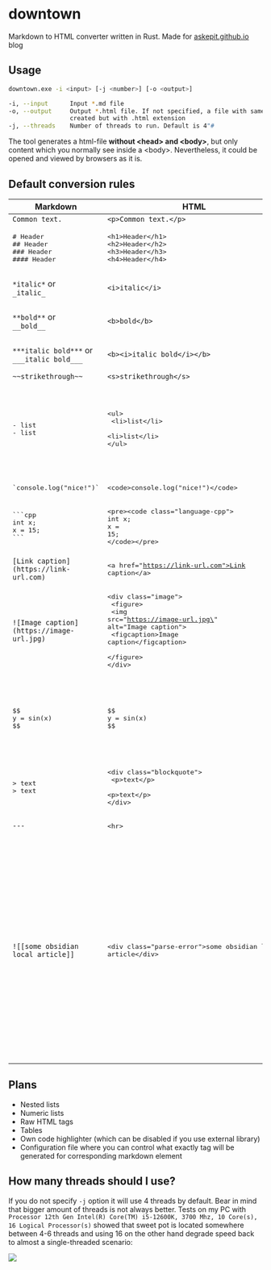 # downtown

Markdown to HTML converter written in Rust. Made for [askepit.github.io](https://askepit.github.io/) blog

## Usage

```bash
downtown.exe -i <input> [-j <number>] [-o <output>]

-i, --input      Input *.md file
-o, --output     Output *.html file. If not specified, a file with same name as <input> file will be
                 created but with .html extension
-j, --threads    Number of threads to run. Default is 4"#
```

The tool generates a html-file **without \<head\> and \<body\>**, but only content which you normally see inside a \<body\>. Nevertheless, it could be opened and viewed by browsers as it is. 

## Default conversion rules

| Markdown                                                      | HTML                                                                                                                                                                                          | Comments                                                                                                                                                                                       |
| ------------------------------------------------------------- | --------------------------------------------------------------------------------------------------------------------------------------------------------------------------------------------- | ---------------------------------------------------------------------------------------------------------------------------------------------------------------------------------------------- |
| `Common text.`                                                | `<p>Common text.</p>`                                                                                                                                                                         |                                                                                                                                                                                                |
| <pre># Header<br>## Header<br>### Header<br>#### Header</pre> | <pre>\<h1\>Header\</h1\><br>\<h2\>Header\</h2\><br>\<h3\>Header\</h3\><br>\<h4\>Header\</h4\></pre>                                                                                           | Supports `<h1>..<h4>`                                                                                                                                                                          |
| `*italic*` or<br>`_italic_`                                   | `<i>italic</i>`                                                                                                                                                                               | `_` in identifiers is ignored                                                                                                                                                                  |
| `**bold**` or<br>`__bold__`                                   | `<b>bold</b>`                                                                                                                                                                                 | `_` in identifiers is ignored                                                                                                                                                                  |
| `***italic bold***` or<br>`___italic bold___`                 | `<b><i>italic bold</i></b>`                                                                                                                                                                   | `_` in identifiers is ignored                                                                                                                                                                  |
| `~~strikethrough~~`                                           | `<s>strikethrough</s>`                                                                                                                                                                        |                                                                                                                                                                                                |
| <pre>- list<br>- list</pre>                                   | <pre>\<ul><br>  \<li>list\</li><br>  \<li>list\</li><br>\</ul><br></pre>                                                                                                                      | Nesting is *not supported yet*. Numeric lists *are not supported yet *                                                                                                                         |
| <pre>\`console.log("nice!")\`</pre>                           | <pre>\<code>console.log("nice!")\</code></pre>                                                                                                                                                |                                                                                                                                                                                                |
| <pre>\`\`\`cpp<br>int x;<br>x = 15;<br>\`\`\`</pre>           | <pre>\<pre>\<code class=\"language-cpp\"><br>int x;<br>x = 15;<br>\</code>\</pre><br></pre>                                                                                                   |                                                                                                                                                                                                |
| `[Link caption](https://link-url.com)`                        | <pre>\<a href=\"https://link-url.com">Link caption\</a><br></pre>                                                                                                                             |                                                                                                                                                                                                |
| `![Image caption](https://image-url.jpg)`                     | <pre>\<div class=\"image\"><br>  \<figure><br>    \<img src=\"https://image-url.jpg\" alt=\"Image caption\"><br>    \<figcaption>Image caption\</figcaption><br>  \</figure><br>\</div></pre> |                                                                                                                                                                                                |
| <pre>\$\$<br>y = sin(x)<br>$$</pre>                           | <pre>\$\$<br>y = sin(x)<br>$$</pre>                                                                                                                                                           | Copies as it is to allow external latex libraries to process LaTeX text                                                                                                                        |
| <pre>> text<br>> text</pre>                                   | <pre>\<div class=\"blockquote\"><br>  \<p>text\</p><br>  \<p>text\</p><br>\</div></pre>                                                                                                       |                                                                                                                                                                                                |
| `---`                                                         | <pre>\<hr></pre>                                                                                                                                                                              |                                                                                                                                                                                                |
| `![[some obsidian local article]]`                            | <pre>\<div class="parse-error">some obsidian local article\</div></pre>                                                                                                                       | Any stuff that could not be parsed properly converts to a "parse-error" which you can detect then in your html-page if you properly prepare alarming css formatting for the class .parse-error |

## Plans

- Nested lists
- Numeric lists
- Raw HTML tags
- Tables
- Own code highlighter (which can be disabled if you use external library)
- Configuration file where you can control what exactly tag will be generated for corresponding markdown element

## How many threads should I use?

If you do not specify `-j` option it will use 4 threads by default. Bear in mind that bigger amount of threads is not always better. Tests on my PC with `Processor	12th Gen Intel(R) Core(TM) i5-12600K, 3700 Mhz, 10 Core(s), 16 Logical Processor(s)` showed that sweet pot is located somewhere between 4-6 threads and using 16 on the other hand degrade speed back to almost a single-threaded scenario:

![](https://habrastorage.org/webt/lu/rz/4z/lurz4z4aqxmrr9tn9ds-swnpxbw.png)
